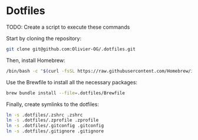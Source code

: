 # Dotfiles

TODO: Create a script to execute these commands

Start by cloning the repository:

```bash
git clone git@github.com:Olivier-OG/.dotfiles.git
```

Then, install Homebrew:

```bash
/bin/bash -c "$(curl -fsSL https://raw.githubusercontent.com/Homebrew/install/HEAD/install.sh)"
```

Use the Brewfile to install all the necessary packages:

```bash
brew bundle install --file=.dotfiles/Brewfile
```

Finally, create symlinks to the dotfiles:

```bash
ln -s .dotfiles/.zshrc .zshrc
ln -s .dotfiles/.zprofile .zprofile
ln -s .dotfiles/.gitconfig .gitconfig
ln -s .dotfiles/.gitignore .gitignore
```
